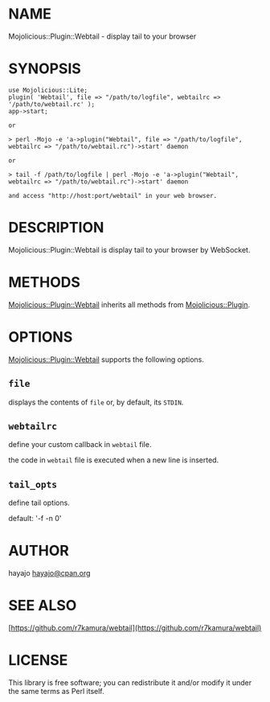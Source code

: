 # NAME

Mojolicious::Plugin::Webtail - display tail to your browser

# SYNOPSIS

    use Mojolicious::Lite;
    plugin( 'Webtail', file => "/path/to/logfile", webtailrc => '/path/to/webtail.rc' );
    app->start;

    or

    > perl -Mojo -e 'a->plugin("Webtail", file => "/path/to/logfile", webtailrc => "/path/to/webtail.rc")->start' daemon

    or

    > tail -f /path/to/logfile | perl -Mojo -e 'a->plugin("Webtail", webtailrc => "/path/to/webtail.rc")->start' daemon

    and access "http://host:port/webtail" in your web browser.

# DESCRIPTION

Mojolicious::Plugin::Webtail is display tail to your browser by WebSocket.

# METHODS

[Mojolicious::Plugin::Webtail](https://metacpan.org/pod/Mojolicious::Plugin::Webtail) inherits all methods from [Mojolicious::Plugin](https://metacpan.org/pod/Mojolicious::Plugin).

# OPTIONS

[Mojolicious::Plugin::Webtail](https://metacpan.org/pod/Mojolicious::Plugin::Webtail) supports the following options.

## `file`

displays the contents of `file` or, by default, its `STDIN`.

## `webtailrc`

define your custom callback in `webtail` file.

the code in `webtail` file is executed when a new line is inserted.

## `tail_opts`

define tail options.

default: '-f -n 0'

# AUTHOR

hayajo <hayajo@cpan.org>

# SEE ALSO

[https://github.com/r7kamura/webtail](https://github.com/r7kamura/webtail)

# LICENSE

This library is free software; you can redistribute it and/or modify
it under the same terms as Perl itself.
